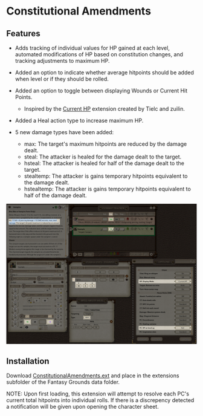 # Constitutional Amendments
## Features
* Adds tracking of individual values for HP gained at each level, automated modifications of HP based on constitution changes, and tracking adjustments to maximum HP.

* Added an option to indicate whether average hitpoints should be added when level or if they should be rolled.
* Added an option to toggle between displaying Wounds or Current Hit Points.
  * Inspired by the [Current HP](https://www.fantasygrounds.com/forums/showthread.php?44140-Current-HP-Extension-for-5E-Ruleset) extension created by Tielc and zuilin.

* Added a Heal action type to increase maximum HP.

* 5 new damage types have been added:
  * max: The target's maximum hitpoints are reduced by the damage dealt.
  * steal: The attacker is healed for the damage dealt to the target.
  * hsteal: The attacker is healed for half of the damage dealt to the target.
  * stealtemp: The attacker is gains temporary hitpoints equivalent to the damage dealt.
  * hstealtemp: The attacker is gains temporary hitpoints equivalent to half of the damage dealt.

![Preview](images/ConstitutionalAmendments.png)

## Installation
Download [ConstitutionalAmendments.ext](https://github.com/MeAndUnique/FantasyGrounds/raw/main/extensions/ConstitutionalAmendments/ConstitutionalAmendments.ext) and place in the extensions subfolder of the Fantasy Grounds data folder.

NOTE: Upon first loading, this extension will attempt to resolve each PC's current total hitpoints into individual rolls. If there is a discrepency detected a notification will be given upon opening the character sheet.
